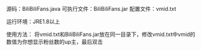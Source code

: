 源码：BiliBiliFans.java
可执行文件：BiliBiliFans.jar
配置文件：vmid.txt

运行环境：JRE1.8以上

使用方法：
将vmid.txt和BiliBiliFans.jar放在同一目录下，修改vmid.txt中vmid的数值为你想显示粉丝数的up主，最后双击
